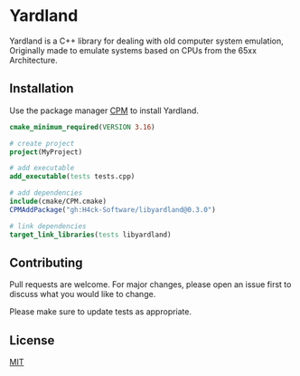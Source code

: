 # Yardland

Yardland is a C++ library for dealing with old computer system emulation, Originally made to emulate systems based on CPUs from the 65xx Architecture.

## Installation

Use the package manager [CPM](https://github.com/cpm-cmake/CPM.cmake) to install Yardland.

```CMake
cmake_minimum_required(VERSION 3.16)

# create project
project(MyProject)

# add executable
add_executable(tests tests.cpp)

# add dependencies
include(cmake/CPM.cmake)
CPMAddPackage("gh:H4ck-Software/libyardland@0.3.0")

# link dependencies
target_link_libraries(tests libyardland)
```

## Contributing
Pull requests are welcome. For major changes, please open an issue first to discuss what you would like to change.

Please make sure to update tests as appropriate.

## License
[MIT](https://choosealicense.com/licenses/mit/)
